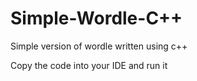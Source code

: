 # Simple-Wordle-C++
Simple version of wordle written using c++

Copy the code into your IDE and run it
